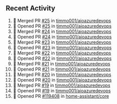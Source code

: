 ## Recent Activity

<!--START_SECTION:activity-->
1. 🎉 Merged PR [#25](https://github.com/timmo001/aioazuredevops/pull/25) in [timmo001/aioazuredevops](https://github.com/timmo001/aioazuredevops)
2. 💪 Opened PR [#25](https://github.com/timmo001/aioazuredevops/pull/25) in [timmo001/aioazuredevops](https://github.com/timmo001/aioazuredevops)
3. 🎉 Merged PR [#24](https://github.com/timmo001/aioazuredevops/pull/24) in [timmo001/aioazuredevops](https://github.com/timmo001/aioazuredevops)
4. 💪 Opened PR [#24](https://github.com/timmo001/aioazuredevops/pull/24) in [timmo001/aioazuredevops](https://github.com/timmo001/aioazuredevops)
5. 🎉 Merged PR [#23](https://github.com/timmo001/aioazuredevops/pull/23) in [timmo001/aioazuredevops](https://github.com/timmo001/aioazuredevops)
6. 💪 Opened PR [#23](https://github.com/timmo001/aioazuredevops/pull/23) in [timmo001/aioazuredevops](https://github.com/timmo001/aioazuredevops)
7. 🎉 Merged PR [#22](https://github.com/timmo001/aioazuredevops/pull/22) in [timmo001/aioazuredevops](https://github.com/timmo001/aioazuredevops)
8. 💪 Opened PR [#22](https://github.com/timmo001/aioazuredevops/pull/22) in [timmo001/aioazuredevops](https://github.com/timmo001/aioazuredevops)
9. 🎉 Merged PR [#21](https://github.com/timmo001/aioazuredevops/pull/21) in [timmo001/aioazuredevops](https://github.com/timmo001/aioazuredevops)
10. 💪 Opened PR [#21](https://github.com/timmo001/aioazuredevops/pull/21) in [timmo001/aioazuredevops](https://github.com/timmo001/aioazuredevops)
11. 🎉 Merged PR [#20](https://github.com/timmo001/aioazuredevops/pull/20) in [timmo001/aioazuredevops](https://github.com/timmo001/aioazuredevops)
12. 💪 Opened PR [#20](https://github.com/timmo001/aioazuredevops/pull/20) in [timmo001/aioazuredevops](https://github.com/timmo001/aioazuredevops)
13. 🎉 Merged PR [#19](https://github.com/timmo001/aioazuredevops/pull/19) in [timmo001/aioazuredevops](https://github.com/timmo001/aioazuredevops)
14. 💪 Opened PR [#19](https://github.com/timmo001/aioazuredevops/pull/19) in [timmo001/aioazuredevops](https://github.com/timmo001/aioazuredevops)
15. 💪 Opened PR [#119408](https://github.com/home-assistant/core/pull/119408) in [home-assistant/core](https://github.com/home-assistant/core)
<!--END_SECTION:activity-->
